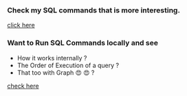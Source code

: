 ### Check my SQL commands that is more interesting.

[click here](/BasicCommands.md)

### Want to Run SQL Commands locally and see 
* How it works internally ?
* The Order of Execution of a query ?
* That too with Graph :heart_eyes: :heart_eyes: ?

[check here](RunSQLLocally/README.md)
